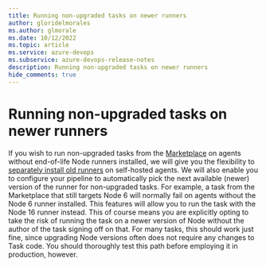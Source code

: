 ```yaml
---
title: Running non-upgraded tasks on newer runners
author: gloridelmorales
ms.author: glmorale
ms.date: 10/12/2022
ms.topic: article
ms.service: azure-devops
ms.subservice: azure-devops-release-notes
description: Running non-upgraded tasks on newer runners
hide_comments: true
---
```


# Running non-upgraded tasks on newer runners

If you wish to run non-upgraded tasks from the [Marketplace](https://marketplace.visualstudio.com/search?target=AzureDevOps&category=Azure%20Pipelines&sortBy=Installs) on agents without end-of-life Node runners installed, we will give you the flexibility to [separately install old runners](./install-old-runner.md) on self-hosted agents. We will also enable you to configure your pipeline to automatically pick the next available (newer) version of the runner for non-upgraded tasks. For example, a task from the Marketplace that still targets Node 6 will normally fail on agents without the Node 6 runner installed. This features will allow you to run the task with the Node 16 runner instead. This of course means you are explicitly opting to take the risk of running the task on a newer version of Node without the author of the task signing off on that. For many tasks, this should work just fine, since upgrading Node versions often does not require any changes to Task code. You should thoroughly test this path before employing it in production, however.
